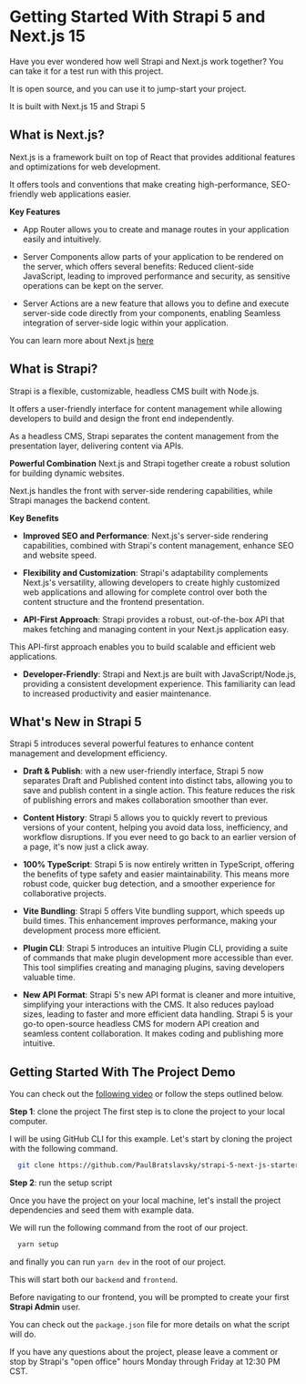 # Getting Started With Strapi 5 and Next.js 15 

Have you ever wondered how well Strapi and Next.js work together? You can take it for a test run with this project.

It is open source, and you can use it to jump-start your project.

It is built with Next.js 15 and Strapi 5 

## What is Next.js?
Next.js is a framework built on top of React that provides additional features and optimizations for web development. 

It offers tools and conventions that make creating high-performance, SEO-friendly web applications easier.

**Key Features**
- App Router allows you to create and manage routes in your application easily and intuitively.

- Server Components allow parts of your application to be rendered on the server, which offers several benefits: Reduced client-side JavaScript, leading to improved performance and security, as sensitive operations can be kept on the server.

- Server Actions are a new feature that allows you to define and execute server-side code directly from your components, enabling Seamless integration of server-side logic within your application.

You can learn more about Next.js [here](https://nextjs.org/docs)

## What is Strapi?
Strapi is a flexible, customizable, headless CMS built with Node.js.

It offers a user-friendly interface for content management while allowing developers to build and design the front end independently. 

As a headless CMS, Strapi separates the content management from the presentation layer, delivering content via APIs.

**Powerful Combination**
Next.js and Strapi together create a robust solution for building dynamic websites. 

Next.js handles the front with server-side rendering capabilities, while Strapi manages the backend content.

**Key Benefits**

- **Improved SEO and Performance**: Next.js's server-side rendering capabilities, combined with Strapi's content management, enhance SEO and website speed. 

- **Flexibility and Customization**: Strapi's adaptability complements Next.js's versatility, allowing developers to create highly customized web applications and allowing for complete control over both the content structure and the frontend presentation.

- **API-First Approach**: Strapi provides a robust, out-of-the-box API that makes fetching and managing content in your Next.js application easy. 

This API-first approach enables you to build scalable and efficient web applications.

- **Developer-Friendly**: Strapi and Next.js are built with JavaScript/Node.js, providing a consistent development experience. This familiarity can lead to increased productivity and easier maintenance.

## What's New in Strapi 5
Strapi 5 introduces several powerful features to enhance content management and development efficiency.

- **Draft & Publish**: with a new user-friendly interface, Strapi 5 now separates Draft and Published content into distinct tabs, allowing you to save and publish content in a single action. This feature reduces the risk of publishing errors and makes collaboration smoother than ever.

- **Content History**: Strapi 5 allows you to quickly revert to previous versions of your content, helping you avoid data loss, inefficiency, and workflow disruptions. If you ever need to go back to an earlier version of a page, it's now just a click away.

- **100% TypeScript**: Strapi 5 is now entirely written in TypeScript, offering the benefits of type safety and easier maintainability. This means more robust code, quicker bug detection, and a smoother experience for collaborative projects.

- **Vite Bundling**: Strapi 5 offers Vite bundling support, which speeds up build times. This enhancement improves performance, making your development process more efficient.

- **Plugin CLI**: Strapi 5 introduces an intuitive Plugin CLI, providing a suite of commands that make plugin development more accessible than ever. This tool simplifies creating and managing plugins, saving developers valuable time.

- **New API Format**: Strapi 5's new API format is cleaner and more intuitive, simplifying your interactions with the CMS. It also reduces payload sizes, leading to faster and more efficient data handling.
Strapi 5 is your go-to open-source headless CMS for modern API creation and seamless content collaboration. It makes coding and publishing more intuitive.


## Getting Started With The Project Demo

You can check out the [following video](https://www.youtube.com/watch?v=RSdRM4gw218) or follow the steps outlined below.

**Step 1**: clone the project
The first step is to clone the project to your local computer.

I will be using GitHub CLI for this example. Let's start by cloning the project with the following command.

``` bash
  git clone https://github.com/PaulBratslavsky/strapi-5-next-js-starter-project.git
```
**Step 2**: run the setup script

Once you have the project on your local machine, let's install the project dependencies and seed them with example data.

We will run the following command from the root of our project.

``` bash
  yarn setup
```

and finally you can run `yarn dev` in the root of our project.

This will start both our `backend` and `frontend`.

Before navigating to our frontend, you will be prompted to create your first **Strapi Admin** user.

You can check out the `package.json` file for more details on what the script will do.

If you have any questions about the project, please leave a comment or stop by Strapi's "open office" hours Monday through Friday at 12:30 PM CST. 
